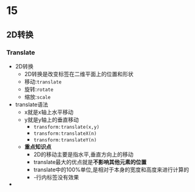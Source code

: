 # 15
## 2D转换
### Translate
+ 2D转换
    + 2D转换是改变标签在二维平面上的位置和形状
    + 移动:`translate`
    + 旋转:`rotate`
    + 缩放:`scale`
+ translate语法
    + x就是x轴上水平移动
    + y就是y轴上的垂直移动
        + `transform:translate(x,y)`
        + `transform:translateX(n)`
        + `transform:translateY(n)`
    + **重点知识点**
        + 2D的移动主要是指水平,垂直方向上的移动
        + translate最大的优点就是**不影响其他元素的位置**
        + translate中的100%单位,是相对于本身的宽度和高度来进行计算的
        + -行内标签没有效果
+
